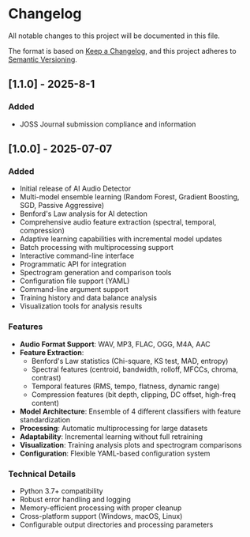 # Changelog

All notable changes to this project will be documented in this file.

The format is based on [Keep a Changelog](https://keepachangelog.com/en/1.0.0/),
and this project adheres to [Semantic Versioning](https://semver.org/spec/v2.0.0.html).

## [1.1.0] - 2025-8-1

### Added
- JOSS Journal submission compliance and information

## [1.0.0] - 2025-07-07

### Added
- Initial release of AI Audio Detector
- Multi-model ensemble learning (Random Forest, Gradient Boosting, SGD, Passive Aggressive)
- Benford's Law analysis for AI detection
- Comprehensive audio feature extraction (spectral, temporal, compression)
- Adaptive learning capabilities with incremental model updates
- Batch processing with multiprocessing support
- Interactive command-line interface
- Programmatic API for integration
- Spectrogram generation and comparison tools
- Configuration file support (YAML)
- Command-line argument support
- Training history and data balance analysis
- Visualization tools for analysis results

### Features
- **Audio Format Support**: WAV, MP3, FLAC, OGG, M4A, AAC
- **Feature Extraction**:
  - Benford's Law statistics (Chi-square, KS test, MAD, entropy)
  - Spectral features (centroid, bandwidth, rolloff, MFCCs, chroma, contrast)
  - Temporal features (RMS, tempo, flatness, dynamic range)
  - Compression features (bit depth, clipping, DC offset, high-freq content)
- **Model Architecture**: Ensemble of 4 different classifiers with feature standardization
- **Processing**: Automatic multiprocessing for large datasets
- **Adaptability**: Incremental learning without full retraining
- **Visualization**: Training analysis plots and spectrogram comparisons
- **Configuration**: Flexible YAML-based configuration system

### Technical Details
- Python 3.7+ compatibility
- Robust error handling and logging
- Memory-efficient processing with proper cleanup
- Cross-platform support (Windows, macOS, Linux)
- Configurable output directories and processing parameters
